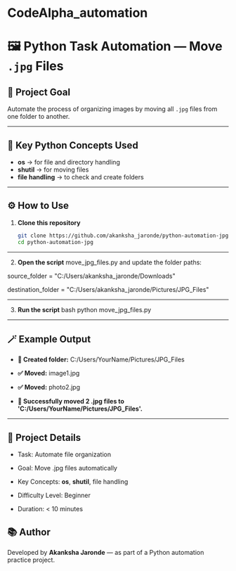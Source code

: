 # CodeAlpha_automation
# 🖼️ Python Task Automation — Move `.jpg` Files

## 🎯 Project Goal
Automate the process of organizing images by moving all `.jpg` files from one folder to another.

---

## 🧠 Key Python Concepts Used
- **os** → for file and directory handling  
- **shutil** → for moving files  
- **file handling** → to check and create folders  

---

## ⚙️ How to Use

1. **Clone this repository**
   ```bash
   git clone https://github.com/akanksha_jaronde/python-automation-jpg.git
   cd python-automation-jpg
---
 2. **Open the script** move_jpg_files.py and update the folder paths:
    
  source_folder =
"C:/Users/akanksha_jaronde/Downloads"

  destination_folder =
"C:/Users/akanksha_jaronde/Pictures/JPG_Files"

 ---
 
 3. **Run the script**
 bash
 python move_jpg_files.py
---
   
## 🪄 Example Output
- **📁 Created folder:** C:/Users/YourName/Pictures/JPG_Files

- **✅ Moved:** image1.jpg

- **✅ Moved:** photo2.jpg

- **🎉 Successfully moved 2 .jpg files to 'C:/Users/YourName/Pictures/JPG_Files'.**

---

## 🧩 Project Details
- Task: Automate file organization

- Goal: Move .jpg files automatically

- Key Concepts: **os**, **shutil**, file handling

- Difficulty Level: Beginner

- Duration: < 10 minutes


## 📚 Author

Developed by **Akanksha Jaronde** — as part of a Python automation practice project.

